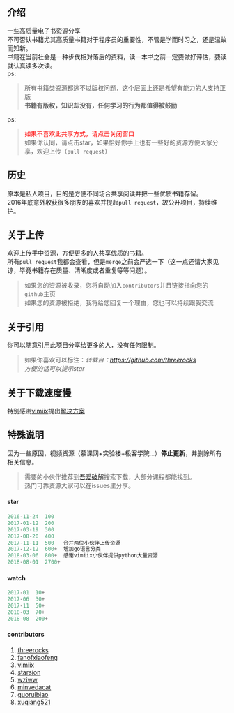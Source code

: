 ## 介绍
一些高质量电子书资源分享   
不可否认书籍尤其高质量书籍对于程序员的重要性，不管是学而时习之，还是温故而知新。   
书籍在当前社会是一种步伐相对落后的资料，读一本书之前一定要做好评估，要读就认真读多次读。   
ps:
> 所有书籍类资源都逃不过版权问题，这个层面上还是希望有能力的人支持正版   
> **书籍有版权，知识却没有，任何学习的行为都值得被鼓励**

ps:

> <span style="color: red">如果不喜欢此共享方式，请点击关闭窗口</span>   
> 如果你认同，请点击star，如果恰好你手上也有一些好的资源方便大家分享，欢迎上传（`pull request`）

## 历史
原本是私人项目，目的是方便不同场合共享阅读并把一些优质书籍存留。   
2016年底意外收获很多朋友的喜欢并提起`pull request`，故公开项目，持续维护。

## 关于上传
欢迎上传手中资源，方便更多的人共享优质的书籍。   
所有`pull request`我都会查看，但是`merge`之前会严选一下（这一点还请大家见谅，毕竟书籍存在质量、清晰度或者重复等等问题）。
> 如果您的资源被收录，您将自动加入`contributors`并且链接指向您的`github`主页   
> 如果您的资源被拒绝，我将给您回复一个理由，您也可以持续跟我交流

## 关于引用
你可以随意引用此项目分享给更多的人，没有任何限制。
> 如果你喜欢可以标注：*转载自：https://github.com/threerocks*   
> *方便的话可以提示star*

## 关于下载速度慢
特别感谢[vimiix](https://github.com/vimiix)提出[解决方案](https://github.com/threerocks/studyFiles/issues/20)

## 特殊说明
因为一些原因，视频资源（慕课网+实验楼+极客学院...）**停止更新**，并删除所有相关信息。   

> 需要的小伙伴推荐到[吾爱破解](https://www.52pojie.cn/)搜索下载，大部分课程都能找到。   
> 热门可靠资源大家可以在issues里分享。

#### star

```js
2016-11-24  100 
2017-01-12  200
2017-03-19  300
2017-08-20  400
2017-11-11  500   合并两位小伙伴上传资源
2017-12-12  600+  增加go语言分类
2018-03-06  800+  感谢vimiix小伙伴提供python大量资源
2018-08-01  2700+ 
```
#### watch

```js
2017-01  10+ 
2017-06  30+
2017-11  50+
2018-03  70+
2018-08  200+
```
#### contributors
1. [threerocks](https://github.com/threerocks)
1. [fanofxiaofeng](https://github.com/fanofxiaofeng)
1. [vimiix](https://github.com/vimiix)
3. [starsion](https://github.com/starsion)
4. [wziww](https://github.com/wziww)
5. [minvedacat](https://github.com/minvedacat)
6. [guoruibiao](https://github.com/guoruibiao)
7. [xuqiang521](https://github.com/xuqiang521)


